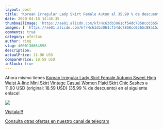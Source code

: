 ```yaml
---
layout: post
title: 'Korean Irregular Lady Skirt Female Autum al 35.99 % de descuento'
date: 2020-04-18 14:48:35
thumbnailImage: 'https://ae01.alicdn.com/kf/Hc63db3061cf54dc7858cc0365c88a15af/Korean-Irregular-Lady-Skirt-Female-Autumn-Sweet-High-Waist-A-line-Mini-Skirt-Vintage-Casual-Women.jpg_350x350._SL200_.jpg'
images: [ 'https://ae01.alicdn.com/kf/Hc63db3061cf54dc7858cc0365c88a15af/Korean-Irregular-Lady-Skirt-Female-Autumn-Sweet-High-Waist-A-line-Mini-Skirt-Vintage-Casual-Women.jpg_350x350._SL200_.jpg' ]
comments: true
category: ofertas
author: ring
slug: 4000130664598
description:
actualPrice: 11.90 USD
comparePrice: 18.59 USD
inStock: true
---
```


Ahora mismo tienes [Korean Irregular Lady Skirt Female Autumn Sweet High Waist A-line Mini Skirt Vintage Casual Women Plaid Skirt Chic Sashes](https://www.amazon.com/dp/4000130664598/?tag=redken08-20) a 11.90 USD (original: 18.59 USD) (35.99 %  de descuento) en el siguiente enlace!

[![](https://ae01.alicdn.com/kf/Hc63db3061cf54dc7858cc0365c88a15af/Korean-Irregular-Lady-Skirt-Female-Autumn-Sweet-High-Waist-A-line-Mini-Skirt-Vintage-Casual-Women.jpg_350x350._SL200_.jpg)](https://www.amazon.com/dp/4000130664598/?tag=redken08-20)

[Visítala!!!](https://www.amazon.com/dp/4000130664598/?tag=redken08-20)

[Consulta otras ofertas en nuestro canal de telegram](https://t.me/s/ofertas25)
